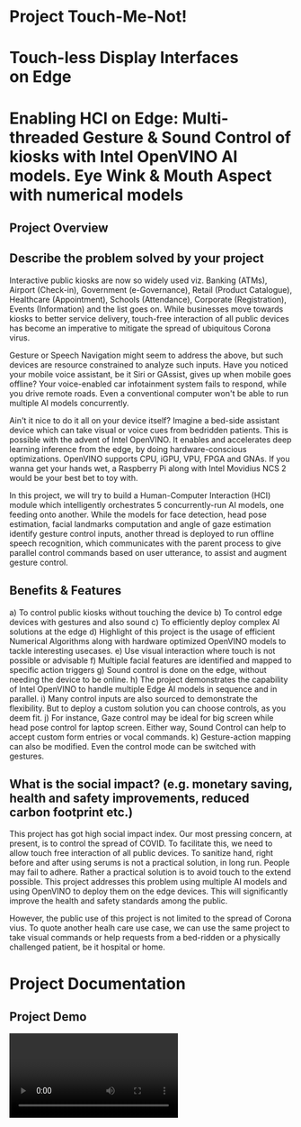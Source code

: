 # Project Touch-Me-Not!
# Touch-less Display Interfaces on Edge
# Enabling HCI on Edge: Multi-threaded Gesture & Sound Control of kiosks with Intel OpenVINO AI models. Eye Wink & Mouth Aspect with numerical models


## Project Overview

## Describe the problem solved by your project

Interactive public kiosks are now so widely used viz. Banking (ATMs), Airport (Check-in), Government (e-Governance), Retail (Product Catalogue), Healthcare (Appointment), Schools (Attendance), Corporate (Registration), Events (Information) and the list goes on. While businesses move towards kiosks to better service delivery, touch-free interaction of all public devices has become an imperative to mitigate the spread of ubiquitous Corona virus.

Gesture or Speech Navigation might seem to address the above, but such devices are resource constrained to analyze such inputs. Have you noticed your mobile voice assistant, be it Siri or GAssist, gives up when mobile goes offline? Your voice-enabled car infotainment system fails to respond, while you drive remote roads. Even a conventional computer won't be able to run multiple AI models concurrently. 

Ain't it nice to do it all  on your device itself? Imagine a bed-side assistant device which can take visual or voice cues from bedridden patients. This is possible with the advent of Intel OpenVINO. It enables and accelerates deep learning inference from the edge, by doing hardware-conscious optimizations. OpenVINO supports CPU, iGPU, VPU, FPGA and GNAs. If you wanna get your hands wet, a Raspberry Pi along with Intel Movidius NCS 2 would be your best bet to toy with.

In this project, we will try to build a Human-Computer Interaction (HCI) module which intelligently orchestrates 5 concurrently-run AI models, one feeding onto another. While the models for face detection, head pose estimation, facial landmarks computation and angle of gaze estimation identify gesture control inputs, another thread is deployed to run offline speech recognition, which communicates with the parent process to give parallel control commands based on user utterance, to assist and augment gesture control.

## Benefits & Features

a) To control public kiosks without touching the device
b) To control edge devices with gestures and also sound
c) To efficiently deploy complex AI solutions at the edge
d) Highlight of this project is the usage of efficient Numerical Algorithms along with hardware optimized OpenVINO models to tackle interesting usecases.
e) Use visual interaction where touch is not possible or advisable
f) Multiple facial features are identified and mapped to specific action triggers
g) Sound control is done on the edge, without needing the device to be online.
h) The project demonstrates the capability of Intel OpenVINO to handle multiple Edge AI models in sequence and in parallel.
i) Many control inputs are also sourced to demonstrate the flexibility. But to deploy a custom solution you can choose controls, as you deem fit.
j) For instance, Gaze control may be ideal for big screen while head pose control for laptop screen. Either way, Sound Control can help to accept custom form entries or vocal commands. 
k) Gesture-action mapping can also be modified. Even the control mode can be switched with gestures. 


## What is the social impact? (e.g. monetary saving, health and safety improvements, reduced carbon footprint etc.)

This project has got high social impact index. Our most pressing concern, at present, is to control the spread of COVID. To facilitate this, we need to allow touch free interaction of all public devices. To sanitize hand, right before and after using serums is not a practical solution, in long run. People may fail to adhere. Rather a practical solution is to avoid touch to the extend possible. This project addresses this problem using multiple AI models and using OpenVINO to deploy them on the edge devices. This will significantly improve the health and safety standards among the public.

However, the public use of this project is not limited to the spread of Corona vius. To quote another healh care use case, we can use the same project to take visual commands or help requests from a bed-ridden or a physically challenged patient, be it hospital or home. 

# Project Documentation

## Project Demo

<video>


## For hardware and software projects, you can include circuit diagrams using software like Fritzing.org and/or take detailed photographs.
arch diagram



## How To run:
python3 noTouchKiosk.py {command line arguments}

Example: python3 noTouchKiosk.py -f ../models/face-detection-adas-0001/FP16/face-detection-adas-0001.xml -l ../models/facial-landmarks-35-adas-0002/FP16/facial-landmarks-35-adas-0002.xml -hp ../models/head-pose-estimation-adas-0001/FP16/head-pose-estimation-adas-0001.xml -ge ../models/gaze-estimation-adas-0002/FP16/gaze-estimation-adas-0002.xml -i ../bin/demo.mp4 -it cam -d CPU -vh False -vg True -vf True

You can change the model precision and flags given as parameters. vh, -vg and -vf are the visualization debug flags.

The code allows the user to set a flag that can display the outputs of intermediate models. For instance, -vh to visualize head pose results and -vg to visualize gaze model outputs.

### Command Line Arguments

-f:  Path to .xml file of Face Detection model
-l:  Path to .xml file of Facial Landmark Detection model
-hp: Path to .xml file of Head Pose Estimation model
-ge: Path to .xml file of Gaze Estimation model
-i:  Path to video file or enter cam for webcam
-it: Provide the source of video frames
-d:  Provide the target device: "CPU, GPU, FPGA or MYRIAD is acceptable."

IMPORTANT: 
The output of the project depends on the intial calibration step where the system recognized the extremities of the screen and corresponding gaze angles. Upon execution, the system will direct you to look at the top right corner and then the bottom left corner of your computer screen. Based on the corresponding gaze angles the system is capable to compute the intermediate x, y coordinates using interpolation techniques.

Note: 
i) If your mouse pointer behaves improper, then calibration step is the most likely problem. Please make sure that your face is properly lit and positioned approximately to middle of the screen so that the gaze angles would make sense of left, right, top and bottom. 

ii) The calibration step is optimized for cam input where the user can look at the screen corners. If video is given as input then the mouse will be controlled according to gaze but the direction of mouse pointer can differ. This happens because the person in the video is not looking at the corner of the screen.

iii) On a different note, if you visualize the output of head pose model then it gives angle of vision but then the orientation of eye balls are not taken into consideration. Instead, when the eyes are cropped and fed into gaze estimation model, the angle of sight is correctly estimated, considering both head pose as well as location of eye ball.




## Project Set Up and Installation

### Install OpenVino
wget http://registrationcenter-download.intel.com/akdlm/irc_nas/16612/l_openvino_toolkit_p_2020.2.120.tgz
tar -xvf l_openvino_toolkit_p_2020.2.120.tgz
cd l_openvino_toolkit_p_2020.2.120
sed -i 's/decline/accept/g' silent.cfg
sudo ./install.sh -s silent.cfg

### Create a Virtual env
python3 -m venv edge
source edge/bin/activate

### Project dependencies
pip3 install -r requirements.txt

To download the required models:
python /opt/intel/openvino/deployment_tools/tools/model_downloader/downloader.py --name "face-detection-adas-binary-0001"
python /opt/intel/openvino/deployment_tools/tools/model_downloader/downloader.py --name "facial-landmarks-35-adas-0002"
python /opt/intel/openvino/deployment_tools/tools/model_downloader/downloader.py --name "landmarks-regression-retail-0009"
python /opt/intel/openvino/deployment_tools/tools/model_downloader/downloader.py --name "head-pose-estimation-adas-0001"
python /opt/intel/openvino/deployment_tools/tools/model_downloader/downloader.py --name "gaze-estimation-adas-0002"
python /opt/intel/openvino/deployment_tools/tools/model_downloader/downloader.py --name "face-detection-adas-0001"



## For software projects, you can include working code with helpful comments
code here




## Control Modes

There are 4 control modes defined in the system, to determine the mode of user input. We can switch between control modes using gestures.
- Control Mode 0: No Control
Gesture and Sound Navigation is turned off
- Control Mode 1: Gaze Angle Control
Mouse moves along with angle of eye gaze (faster)
- Control Mode 2: Head Pose Control
Mouse moves with changing head orientation (slower)
- Control Mode 3: Sound Control
Mouse slides in 4 directions and type based on user utterance

##Calibration Step
To translate the 3D gaze orientation angles to 2D screen dimension, the system has to know the yaw and pitch angles corresponding to opposite corners of the screen. Given these 2 angles of opposite corners, we can interpolate the (x, y) location in the screen for intermediate (yaw, pitch) angles.

Therefore, the user will be prompted to look at opposite corners of the screen, when the application is initiated. Such a calibration step is needed to map the variation in gaze angles to the size and shape of the screen, in order for the "gaze mode" to function properly.

Without calibration also the system can function, albeit at the expense of generality. To demonstrate, the relative change in head orientation is taken as the metric to move mouse pointer, when the system is in "head pose" mode.

## How did you use the OpenVINO Toolkit? Please tell us more about improvements or optimizations achieved on your model or application. Highlight increase in performance, latency or accuracy that you were able to achieve for your use case through retraining, quantization or other fine-tuning techniques.


### Benchmark Modes

Used the below parameters for corresponding benchmarks:

	# To parse the video file given - all FP16 models
     arg = '-f ../models/face-detection-adas-0001/FP16/face-detection-adas-0001.xml -l ../models/facial-landmarks-35-adas-0002/FP16/facial-landmarks-35-adas-0002.xml -hp ../models/head-pose-estimation-adas-0001/FP16/head-pose-estimation-adas-0001.xml -ge ../models/gaze-estimation-adas-0002/FP16/gaze-estimation-adas-0002.xml -i ../bin/demo.mp4 -it video -d CPU -vh False -vg True -vf True'.split(' ')
    
    # To take input from the webcam - all FP16 models
     arg = '-f ../models/face-detection-adas-0001/FP16/face-detection-adas-0001.xml -l ../models/facial-landmarks-35-adas-0002/FP16/facial-landmarks-35-adas-0002.xml -hp ../models/head-pose-estimation-adas-0001/FP16/head-pose-estimation-adas-0001.xml -ge ../models/gaze-estimation-adas-0002/FP16/gaze-estimation-adas-0002.xml -i ../bin/demo.mp4 -it cam -d CPU -vh False -vg True -vf True'.split(' ')

    # To take input from the webcam but with FP32 gaze & Landmark detection models
     arg = '-f ../models/face-detection-adas-0001/FP16/face-detection-adas-0001.xml -l ../models/facial-landmarks-35-adas-0002/FP32/facial-landmarks-35-adas-0002.xml -hp ../models/head-pose-estimation-adas-0001/FP16/head-pose-estimation-adas-0001.xml -ge ../models/gaze-estimation-adas-0002/FP32/gaze-estimation-adas-0002.xml -i ../bin/demo.mp4 -it cam -d CPU -vh False -vg True -vf True'.split(' ')


    # To take input from webcam but with INT8 Face detection & FP32 gaze & Landmark detection models
     arg = '-f ../models/face-detection-adas-0001/FP32-INT8/face-detection-adas-0001.xml -l ../models/facial-landmarks-35-adas-0002/FP32/facial-landmarks-35-adas-0002.xml -hp ../models/head-pose-estimation-adas-0001/FP16/head-pose-estimation-adas-0001.xml -ge ../models/gaze-estimation-adas-0002/FP32/gaze-estimation-adas-0002.xml -i ../bin/demo.mp4 -it cam -d CPU -vh False -vg True -vf True'.split(' ')


### Benchmark Results


a) Benchmark by taking video input. All models are FP16
FPS = 15.29160590328414
Inference Time of 4 models = 0.08967375755310059

b) Benchmark by taking webcam as input. All models are FP16
Inference Time of 4 models = 0.031467437744140625
FPS = 17.09894984019307

c) Webcam as input. Using FP16 for Face Detection & Head pose and FP32 for Gaze & Landmark detection models
Inference Time of 4 models = 0.04231882095336914
FPS = 14.50613543612091

d) Webcam as input. Using INT8 for Face Detection and remaining are FP16 models
Inference Time of 4 models = 0.028314828872680664
FPS = 18.337839492138997

e) Webcam as input. Using INT8 for Face Detection & FP32 for Gaze & Landmark detection models and FP16 for head pose model.

Inference Time of 4 models = 0.03919792175292969
FPS = 15.08791291804411


It is seemingly clear that increase in number of bits slows down the inference and lower the FPS. But as with all AI tasks, its always a tradeoff between required accuracy and minimum speed.
For face detection, INT8 model is giving good accuracy but landmark detection and gaze require maximum accuracy for accurate mouse control. Headpose require reasonable accuracy, hence FP16 is used. 
FP16 models commonly regarded as the mid-path between accuracy and speed, as compared to FP32 and INT8. But from the above analysis, it seems like Benchmark (e) gives good balance between accuracy and speed for this project. 

Finally, Intel VTune profiler is used to find hotspots and optimize the application code. A shell script vtune_script.sh is fed into the VTune GUI which initiates the project with suitable arguments. The lines in the code which takes more time are identified and possible ones are optimized. For instance, the curve_fit algo seemed to take much time and iterations with 'dogbox' optimize function, which was then replaced with 'lm' method.


## Models used - Intel pre-trained models, public models or own trained models.

### Gesture Detection Pipeline Models
Four Pre-trained OpenVINO models are executed on the input video stream, one feeding onto another, to detect a) Face Location b) Head Pose c) Facial Landmarks and d) Gaze Angles. 
a) Face Detection: A pruned MobileNet backbone with efficient depth-wise convolutions is used. The model outputs (x, y) coordinates of the face in the image, which is fed as input to steps (b) and (c)
b) Head Pose Estimation: The model outputs Yaw, Pitch and Roll angles of head, taking face image as input from step (a)
c) Facial Landmarks: a custom CNN used to estimate 35 facial landmarks. This model takes cropped face image from step (a) as input and computes facial landmarks, as above. Such a detailed map is required to identify facial gestures, though it is double as heavy in compute demand (0.042 vs 0.021 GFlops), compared to the Landmark Regression model, which gives just 5 facial landmarks.
d) Gaze Estimation: custom VGG-like CNN for gaze direction estimation.
The network takes 3 inputs: left eye image, right eye image, and three head pose angles - (yaw, pitch, and roll) - and outputs 3-D gaze vector in Cartesian coordinate system.

###Speech Recognition Models
To decode sound waves, we use OpenVINO Feature Extraction & Decoder Library which takes in and transcribe the audio coming from the microphone. We have used the speech library as mentioned in OpenVINO toolkit to run speech recognition on the edge, without going online.


###Post-Processing Model Outputs
To feed one model output to another model as input, the return values of each model need to be decoded and post-processed. 
For instance, to determine gaze angle, the head orientation need to be numerically combined with the vector output from gaze model.

Similarly, the facial landmarks model returns ratio of input image size. Hence, we need to multiply output by image width and height to compute (x, y) coordinates of 35 landmarks.

While output of facial landmark and gaze estimation models can be easily post-processed as above, the output of head pose estimation model has to converted from Euler angles to rotation matrices. 


###Numerical Models

###Eye Wink Detection 
To use a kiosk, you also need to trigger events, such as 'Left Click', 'Right Click', 'Scroll', 'Drag' etc.  In order to do so, a set of pre-defined gestures need to be mapped to each event, and be recognized from the visual input. Two events can be mapped to 'wink' event of left and right eye, but they need to be identified as 'wink'.

You can easily notice that the number of white pixels will suddenly increase when the eyes are open, and decrease when closed. We can just count the white pixels to differentiate open vs closed eye.

But in real world, above logic is not reliable because white pixel value itself can range. We can always use Deep Learning or ML  techniques to classify but its advisable to use a numerical solution, in the interest of efficiency, especially when you code for edge devices. 
Lets see how to numerically detect winks using signals in 4 steps!
1. Calculate frequency of pixels in range 0–255 (histogram)
2. Compute spread of non-zero pixels in the histogram. When an eye is closed, the spread will take a sudden dip and vice-versa.
3. Try to fit a inverse sigmoid curve at the tail-end of the above signal.
4. If successful fit is found, then confirm the 'step down' shape of fitted curve and declare it as 'wink' event. (no curve fit = eye is not winking)

- Algorithm Explanation: 
If above steps are not clear, then see how the histogram spread graph falls, when an open eye is closed.

you can imagine that the curve  would take shape of 'S' when the eye is opened for a few seconds. This can be mathematically parameterized using a sigmoid function. But since we need to detect 'wink' event shown above, the shape of the curve will take the form of an inverse sigmoid function. To flip the sigmoid function about the x-axis, find f(-x). 

Thus, if any similar shape is found by parametric curve fit algorithm, at the tail end of the histogram spread curve, then we can call it a 'wink'. The curve fit algo tries to solve a nonlinear least-squares problem.

Note: An efficient way to compute the above can be,
i) Consider strip of 'n' recent values in Histogram Spread.
ii) Compute the median & std of 'k' values in the front and tail end of strip.
iii) If difference in median > threshold and both std < threshold, then detect eye wink event, as it's most likely an inverse sigmoid shape.

Alternatively, we can also use the below algo to find eye winks.
a) Take the first differential of Histogram Spread values
b) Find the peak in the first differential values to find sudden spike
c) Find reflection of the signal and find peak to find sudden dip
d) If peak is found in both the above steps, then its just a blink
e) If peak is found only in reflection, then its a wink event.

The above method is more efficient than curve fitting, but can lead to many false positives, as peak detection is not always reliable, especially at low light. Middle of the road approach would be to use median and standard deviation to estimate the shape of the curve.

###Mouth Aspect Ratio (MAR)
Eye Aspect Ratio (EAR) is computed in this classic facial landmark paper to determine eye blinks.

Inspired by EAR, we can compute MAR based on the available 4 landmarks obtained from OpenVINO model.

Two gesture events can be identified using MAR:
1. if MAR > threshold, then person is smiling
2. if MAR < threshold, then mouth is wide open

We have liberty to attach 2 commands corresponding to these two gestures.


## Threading and Process-Thread Communication 
To enhance control, we can enable sound based navigation also, along with gesture control. However, system then needs to continuously monitor user utterances to identify commands while it is analyzes image frames from input video stream. 
Naturally therefore, it is prudent to run the speech recognition model in a different thread and let the child-thread communicate with the parent process. The child thread will recognize vocal commands to move the mouse or to write on the screen and pass it on to the parent using Queue data structure in Python (as shown below).

The parent process will run all the above AI models and the computation required for gesture recognition, to enable head and gaze control modes. Thus, it is possible to take gesture and sound control commands in parallel, but for the sake of usability, in this project we chose to take sound commands separately in Control Mode 3.

## Speech Recognition
To decode sound waves, we use OpenVINO Feature Extraction & Decoder Library which takes in and transcribe the audio coming from the microphone. We have used the speech library as mentioned here to run speech recognition on the edge, without going online.
As the recognition model is optimized at the expense the accuracy, some tweaks are required to identify spoken command. Firstly, we limit the command vocabulary to say, 'up', 'down', 'left' & 'right' only. Secondly, similar sounding synonyms of command words are stored in a dictionary to find the best match. For instance, 'right' command could be recognized as 'write'. 

The function is so written that commands and also synonyms can easily be extended. To enable user entry, speech to write function is also enabled. This has enabled to user to type in alphabets and numbers. Eg: PNR number.

## Stickiness Feature
The gaze of an eye or pose of a head will continuously change at least a bit, even if unintended. Such natural motions should not be considered as a command, otherwise the mouse pointer will become jittery. Hence, we introduced a 'stickiness' parameter within which the motion is ignored. This has greatly increased the stability and usability of gesture control.


#Complete BOM

This is a software project though the models used and the code written can be deployed on the edge, given the device support Intel Architecture as specified in OpenVINO Documentation. 

Here is the complete list of Software, Models and Tools used:

a) Python 3.6 and its libraries, espcially PyAutoGUI for navigation.

b) Intel OpenVINO 2020

c) These are the OpenVINO Models Used:

i) Detailed Facial Landmark Detection: "facial-landmarks-35-adas-0002"
ii) Head Pose Estimation: "head-pose-estimation-adas-0001"
iii) Gaze Estimation: "gaze-estimation-adas-0002"
iv) Face Detection: "face-detection-adas-0001"
v) Speech Recognition:
OpenVINO Inference Engine plugin 
OpenVINO Feature Extraction Library
OpenVINO Decoder Library

d) Numerical Models

i)   Inverse Simoid Curve Fitting using Non-Linear Least Squares
ii)  Mouth Aspect Ratio derived from EAR concept from a Research Paper [3]
iii) Peak Finding Algorithm
iv)  Statistical Analysis


e) Tools Used:
i) Intel VTune
ii) Shell Script
iii) http://fooplot.com as Math Visualization Tool
iv) Mobile as Light Source
 
f) Laptop with Intel CPU and Webcam.


#Creative Elements (20 points)

##Innovative use of Numerical Algorithms
What makes the project unique is the innovative use of numerical algorithms to replace AI models, in line with the advocacy in my blog here:
https://towardsdatascience.com/the-power-of-mathematical-ingenuity-49c7b6cfe05e

This idea is especially important when OpenVINO optimized models are deployed on the edge. The models are already optimized to the extend possible and the computation overhead is with the remaining code. Here, we need to use efficient statistical analysis or numerical algorithms to save the compute. Why to use a sledgehammer to crack a nut?

###Eye Wink Detection
####Inverse Simoid Curve Fitting - Imaginately solved the problem using Non-Linear Least Squares
####Peak Detection in first differential signals - self written algorithm

###Statistical Analysis of non-zero Histogram Spread - innovative way to efficiently detect and differentiate blink/wink.
###Mouth Aspect Ratio to detect smile and yawn (idea derived EAR concept as found in Research Paper [3])

## Pipeline of OpenVINO models to solve the dire need of distancing and safety during COVID. The same solution can be used in health care as well for physically challenged or bed ridden or elderly.

## Threading and Process-Thread Communication
To continuously monitor user utterance, I have designed a parallel thread to listen to microphone. But since it is a optimized edge model, the accuracy of OpenVINO pre-trained model was not great. To solve this problem I have introduced some custom tweaks to identify commands. Once the command is identified, it is put into a shared queue, from where the parent process will collect and execute.

### Sound Tweak
The similar sounding synonyms of command words are stored in a dictionary to find the best match. For instance, 'right' command could be recognized as 'write' 

The function is so written that commands and also synonyms can easily be extended. To enable user entry, speech to write function is also enabled. Even the numbers and alphabets are converted in typing mode.

<code here - add the synonym finder function also>

## Calibration Step
It was found that the position and size of the interface as well as the location and angle of user with the screen impacts the gaze vector, a lot. Hence, a calibration step was introduced to ask the user to look at the opposite corners of the screen to get the corresponding yaw and pitch vectors. Based on the input from these 2 corners, the gaze vectors corresponding to all the 4 corners are calculated. This information is used to interpolate (x, y) mouse location when the user is looking at an intermediate gaze vector location based on angles. It was a fun to code this algorithm.

## Math involved
There is good amount of math involved not only in the numerical models or calibration, but also in post-processing of all models, especially head pose model.

The head pose model returns only the attitude, i.e.  Yaw, Pitch and Roll angles of the head. To obtain the corresponding direction vector, we need to compute the rotation matrix, using attitude.

We can place a 3D body in any orientation, by rotating along 3 axes, one after the other. Hence, to compute the direction vector, you need to multiply the 3 rotation matrices, derived from Euler angles.

Rotation matrix for Euler-Cartesian conversion is coded in python to find the Pose Vector: (as seen in visualization)

| cos(yaw)cos(pitch) -cos(yaw)sin(pitch)sin(roll)-sin(yaw)cos(roll) -cos(yaw)sin(pitch)cos(roll)+sin(yaw)sin(roll)|
| sin(yaw)cos(pitch) -sin(yaw)sin(pitch)sin(roll)+cos(yaw)cos(roll) -sin(yaw)sin(pitch)cos(roll)-cos(yaw)sin(roll)|
| sin(pitch)          cos(pitch)sin(roll)                            cos(pitch)sin(roll)                          |


To process gaze vector also, we need to do some math.

    def preprocess_output(self, output, head_position):
        '''
        Before feeding the output of this model to the next model, preprocess the output. 
        '''
        roll = head_position[2]
        gaze_vector = output / cv2.norm(output)

        cosValue = math.cos(roll * math.pi / 180.0)
        sinValue = math.sin(roll * math.pi / 180.0)

        x = gaze_vector[0] * cosValue + gaze_vector[1] * sinValue
        y = gaze_vector[0] * sinValue + gaze_vector[1] * cosValue
        return (-x*10, y*10)



## Stickiness

Even after doing all the tweaks, I was not able to stabilize the jittery mouse pointer. Then, I introduced a min value called stickiness to ignore minor eye ball or head movements, to be recognized as input.

When the stickiness parameter is set right, then only conscious and significant movements are taken as input. This idea has greatly stabilized the system, both in gaze control mode and head pose control mode.

## Choice of Gestures

The choice of gestures were done in accordance with the metric value we calculate. For instance, as we compute the change in spread of eye histogram, it was natural to choose "looking up" gesture because this will trigger maximum hike in spread. Similarly, yawn was found to be most accurate to measure and hence "mouse left click" event was associated to yawn gesture.


## This is an individual submission. Hence, all the above ideas are entirely mine and not output of a discussion or team work.


# Conclusion

The project demonstrates the capability of Intel OpenVINO to handle multiple Edge AI models in sequence and in parallel. Many control inputs are also sourced to demonstrate the flexibility. But to deploy a custom solution you can choose controls, as you deem fit.

For instance, Gaze control may be ideal for big screen while head pose control for laptop screen. Either way, Sound Control can help to accept custom form entries or vocal commands. Gesture-action mapping can also be modified. Yet the point you can drive home is the possibility to chain multiple hardware optimized AI models on the Edge, coupled with efficient numerical computing to solve interesting problems.



## References
[1] Intel OpenVINO Official Docs: https://docs.openvinotoolkit.org
[2] Intel® Edge AI for IoT Nanodegree by Udacity. Idea inspired from Final Course Project. https://classroom.udacity.com/nanodegrees/nd131
[3] Real-Time Eye Blink Detection using Facial Landmarks by Tereza Soukupova and Jan Cech, Faculty of E.E., Czech Technical University in Prague.